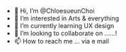- 👋 Hi, I’m @ChloesueunChoi
- 👀 I’m interested in Arts & everything
- 🌱 I’m currently learning UX design
- 💞️ I’m looking to collaborate on ......!
- 📫 How to reach me ... via e mail

<!---
ChloesueunChoi/ChloesueunChoi is a ✨ special ✨ repository because its `README.md` (this file) appears on your GitHub profile.
You can click the Preview link to take a look at your changes.
--->
